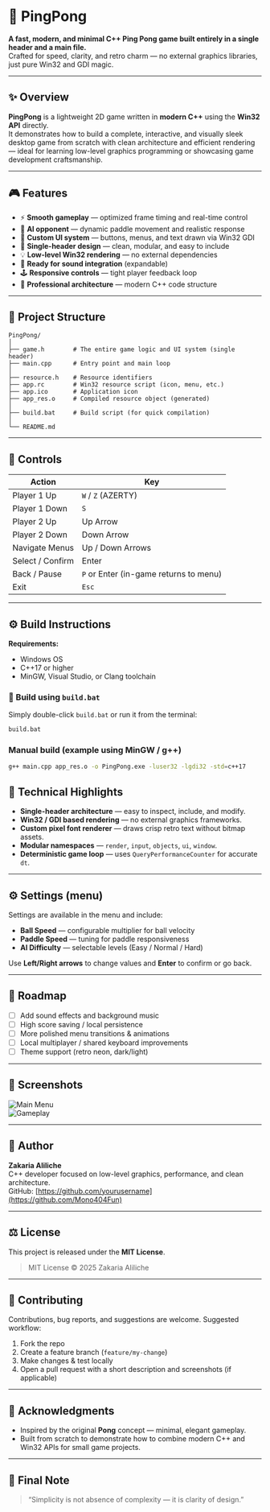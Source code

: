 # 🏓 PingPong  

**A fast, modern, and minimal C++ Ping Pong game built entirely in a single header and a main file.**  
Crafted for speed, clarity, and retro charm — no external graphics libraries, just pure Win32 and GDI magic.

---

## ✨ Overview  

**PingPong** is a lightweight 2D game written in **modern C++** using the **Win32 API** directly.  
It demonstrates how to build a complete, interactive, and visually sleek desktop game from scratch with clean architecture and efficient rendering — ideal for learning low-level graphics programming or showcasing game development craftsmanship.

---

## 🎮 Features  

- ⚡ **Smooth gameplay** — optimized frame timing and real-time control  
- 🧠 **AI opponent** — dynamic paddle movement and realistic response  
- 🎨 **Custom UI system** — buttons, menus, and text drawn via Win32 GDI  
- 🧩 **Single-header design** — clean, modular, and easy to include  
- 💡 **Low-level Win32 rendering** — no external dependencies  
- 🎵 **Ready for sound integration** (expandable)  
- 🕹️ **Responsive controls** — tight player feedback loop  
- 🌈 **Professional architecture** — modern C++ code structure  

---

## 🧱 Project Structure  

```plaintext
PingPong/
│
├── game.h        # The entire game logic and UI system (single header)
├── main.cpp      # Entry point and main loop
│
├── resource.h    # Resource identifiers
├── app.rc        # Win32 resource script (icon, menu, etc.)
├── app.ico       # Application icon
├── app_res.o     # Compiled resource object (generated)
│
├── build.bat     # Build script (for quick compilation)
│
└── README.md
```

---

## 🧠 Controls

| Action       | Key                |
|--------------|--------------------|
| Player 1 Up  | `W` / `Z` (AZERTY) |
| Player 1 Down | `S`               |
| Player 2 Up  | Up Arrow           |
| Player 2 Down | Down Arrow         |
| Navigate Menus | Up / Down Arrows  |
| Select / Confirm | Enter            |
| Back / Pause | `P` or Enter (in-game returns to menu) |
| Exit         | `Esc`              |

---

## ⚙️ Build Instructions  

**Requirements:**
- Windows OS  
- C++17 or higher  
- MinGW, Visual Studio, or Clang toolchain  

### 🧩 Build using `build.bat`
Simply double-click `build.bat` or run it from the terminal:
```bash
build.bat
```

### Manual build (example using MinGW / g++)
```bash
g++ main.cpp app_res.o -o PingPong.exe -luser32 -lgdi32 -std=c++17
```

## 🧭 Technical Highlights

- **Single-header architecture** — easy to inspect, include, and modify.  
- **Win32 / GDI based rendering** — no external graphics frameworks.  
- **Custom pixel font renderer** — draws crisp retro text without bitmap assets.  
- **Modular namespaces** — `render`, `input`, `objects`, `ui`, `window`.  
- **Deterministic game loop** — uses `QueryPerformanceCounter` for accurate `dt`.  

---

## ⚙ Settings (menu)

Settings are available in the menu and include:

- **Ball Speed** — configurable multiplier for ball velocity  
- **Paddle Speed** — tuning for paddle responsiveness  
- **AI Difficulty** — selectable levels (Easy / Normal / Hard)  

Use **Left/Right arrows** to change values and **Enter** to confirm or go back.

---

## 🧩 Roadmap

- [ ] Add sound effects and background music  
- [ ] High score saving / local persistence  
- [ ] More polished menu transitions & animations  
- [ ] Local multiplayer / shared keyboard improvements  
- [ ] Theme support (retro neon, dark/light)  

---

## 📸 Screenshots

![Main Menu](assets/screenshots/menu.png)  
![Gameplay](assets/screenshots/gameplay.gif)  

---

## 👤 Author

**Zakaria Aliliche**  
C++ developer focused on low-level graphics, performance, and clean architecture.  
GitHub: [https://github.com/yourusername](https://github.com/Mono404Fun)

---

## ⚖️ License

This project is released under the **MIT License**.

> MIT License © 2025 Zakaria Aliliche

---

## 💬 Contributing

Contributions, bug reports, and suggestions are welcome. Suggested workflow:

1. Fork the repo  
2. Create a feature branch (`feature/my-change`)  
3. Make changes & test locally  
4. Open a pull request with a short description and screenshots (if applicable)

---

## 🧠 Acknowledgments

- Inspired by the original **Pong** concept — minimal, elegant gameplay.  
- Built from scratch to demonstrate how to combine modern C++ and Win32 APIs for small game projects.

---

## 🏁 Final Note

> “Simplicity is not absence of complexity — it is clarity of design.”
